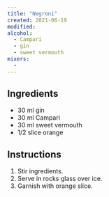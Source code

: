```yaml
---
title: "Negroni"
created: 2021-06-19
modified:
alcohol:
  - Campari
  - gin
  - sweet vermouth
mixers:
  -
---
```


## Ingredients

- 30 ml gin
- 30 ml Campari
- 30 ml sweet vermouth
- 1/2 slice orange

## Instructions

1. Stir ingredients.
2. Serve in rocks glass over ice.
3. Garnish with orange slice.

